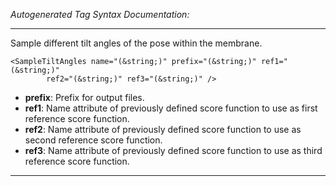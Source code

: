_Autogenerated Tag Syntax Documentation:_

---
Sample different tilt angles of the pose within the membrane.

```
<SampleTiltAngles name="(&string;)" prefix="(&string;)" ref1="(&string;)"
        ref2="(&string;)" ref3="(&string;)" />
```

-   **prefix**: Prefix for output files.
-   **ref1**: Name attribute of previously defined score function to use as first reference score function.
-   **ref2**: Name attribute of previously defined score function to use as second reference score function.
-   **ref3**: Name attribute of previously defined score function to use as third reference score function.

---
